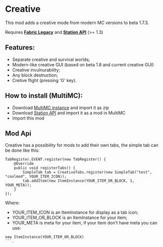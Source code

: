 # Creative

This mod adds a creative mode from modern MC versions to beta 1.7.3.

Requires **[Fabric Legacy](https://github.com/calmilamsy/Cursed-Fabric-MultiMC)** and **[Station API](https://github.com/ModificationStation/StationAPI)** (>= 1.3)

## Features:
- Separate creative and survival worlds;
- Modern-like creative GUI (based on beta 1.8 and current creative GUI)
- Creative invulnurability;
- Any block destruction;
- Cretive flight (pressing 'G' key).

## How to install (MultiMC):
- Download [MultiMC instance](https://github.com/calmilamsy/Cursed-Fabric-MultiMC) and import it as zip
- Download [Station API](https://github.com/ModificationStation/StationAPI/releases) and import it as a mod in MultiMC
- Import this mod

## Mod Api
Creative has a possibility for mods to add their own tabs, the simple tab can be done like this:
```
TabRegister.EVENT.register(new TabRegister() {
	@Override
	public void registerTabs() {
		SimpleTab tab = CreativeTabs.register(new SimpleTab("test", "coolmod", YOUR_ITEM_ICON));
		tab.addItem(new ItemInstance(YOUR_ITEM_OR_BLOCK, 1, YOUR_META));
	}
});
```
Where:
- YOUR_ITEM_ICON is an ItemInstance for display as a tab icon;
- YOUR_ITEM_OR_BLOCK is an ItemInstance for your item;
- YOUR_META is meta for your item, if your item don't have meta you can use:
```
new ItemInstance(YOUR_ITEM_OR_BLOCK)
```.
